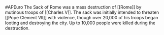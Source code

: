 #APEuro 
The Sack of Rome was a mass destruction of [[Rome]] by mutinous troops of [[Charles V]]. The sack was initially intended to threaten [[Pope Clement VII]] with violence, though over 20,000 of his troops began looting and destroying the city. Up to 10,000 people were killed during the destruction.